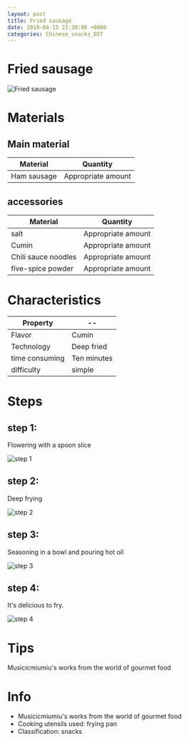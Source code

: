 ```yaml
---
layout: post
title: Fried sausage
date: 2019-04-15 22:30:00 +0800
categories: Chinese_snacks_DIY
---
```


# Fried sausage

![Fried sausage]({{site.baseurl}}/img/432611/432611.jpg)

# Materials


## Main material

Material|Quantity
--|--
Ham sausage|Appropriate amount

## accessories

Material|Quantity
--|--
salt|Appropriate amount
Cumin|Appropriate amount
Chili sauce noodles|Appropriate amount
five-spice powder|Appropriate amount

# Characteristics

Property|--
--|--
Flavor|Cumin
Technology|Deep fried
time consuming|Ten minutes
difficulty|simple

# Steps

## step 1:

Flowering with a spoon slice

![step 1]({{site.baseurl}}/img/432611/1.jpg)

## step 2:

Deep frying

![step 2]({{site.baseurl}}/img/432611/2.jpg)

## step 3:

Seasoning in a bowl and pouring hot oil

![step 3]({{site.baseurl}}/img/432611/3.jpg)

## step 4:

It's delicious to fry.

![step 4]({{site.baseurl}}/img/432611/4.jpg)

# Tips

Musicicmiumiu's works from the world of gourmet food

# Info

- Musicicmiumiu's works from the world of gourmet food
- Cooking utensils used: frying pan
- Classification: snacks